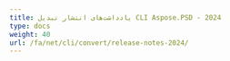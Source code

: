 ```yaml
---
title: یادداشت‌های انتشار تبدیل CLI Aspose.PSD - 2024
type: docs
weight: 40
url: /fa/net/cli/convert/release-notes-2024/
---
```

